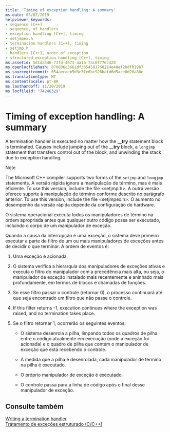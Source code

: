 ```yaml
---
title: 'Timing of exception handling: A summary'
ms.date: 05/07/2019
helpviewer_keywords:
- sequence [C++]
- sequence, of handlers
- exception handling [C++], timing
- setjmpex.h
- termination handlers [C++], timing
- setjmp.h
- handlers [C++], order of exception
- structured exception handling [C++], timing
ms.assetid: 5d1da546-73fd-4673-aa1a-7ac0f776c420
ms.openlocfilehash: 870606c3661df3654581760214e48ef2bdfb1987
ms.sourcegitcommit: 654aecaeb5d3e3fe6bc926bafd6d5ace0d20a80e
ms.translationtype: MT
ms.contentlocale: pt-BR
ms.lasthandoff: 11/20/2019
ms.locfileid: "74246329"
---
```

# <a name="timing-of-exception-handling-a-summary"></a>Timing of exception handling: A summary

A termination handler is executed no matter how the **__try** statement block is terminated. Causes include jumping out of the **__try** block, a `longjmp` statement that transfers control out of the block, and unwinding the stack due to exception handling.

> [!NOTE]
>  The Microsoft C++ compiler supports two forms of the `setjmp` and `longjmp` statements. A versão rápida ignora a manipulação de término, mas é mais eficiente. To use this version, include the file \<setjmp.h>. A outra versão oferece suporte à manipulação de término conforme descrito no parágrafo anterior. To use this version, include the file \<setjmpex.h>. O aumento no desempenho da versão rápida depende da configuração de hardware.

O sistema operacional executa todos os manipuladores de término na ordem apropriada antes que qualquer outro código possa ser executado, incluindo o corpo de um manipulador de exceção.

Quando a causa da interrupção é uma exceção, o sistema deve primeiro executar a parte de filtro de um ou mais manipuladores de exceções antes de decidir o que terminar. A ordem de eventos é:

1. Uma exceção é acionada.

1. O sistema verifica a hierarquia dos manipuladores de exceções ativas e executa o filtro do manipulador com a precedência mais alta, ou seja, o manipulador de exceção instalado mais recentemente e aninhado mais profundamente, em termos de blocos e chamadas de funções.

1. Se esse filtro passar o controle (retornar 0), o processo continuará até que seja encontrado um filtro que não passe o controle.

1. If this filter returns -1, execution continues where the exception was raised, and no termination takes place.

1. Se o filtro retornar 1, ocorrerão os seguintes eventos:

   - O sistema desenrola a pilha, limpando todos os quadros de pilha entre o código atualmente em execução (onde a exceção foi acionada) e o quadro de pilha que contém o manipulador de exceção que está recebendo o controle.

   - À medida que a pilha é desenrolada, cada manipulador de término na pilha é executado.

   - O próprio manipulador de exceção é executado.

   - O controle passa para a linha de código após o final desse manipulador de exceção.

## <a name="see-also"></a>Consulte também

[Writing a termination handler](../cpp/writing-a-termination-handler.md)<br/>
[Tratamento de exceções estruturado (C/C++)](../cpp/structured-exception-handling-c-cpp.md)